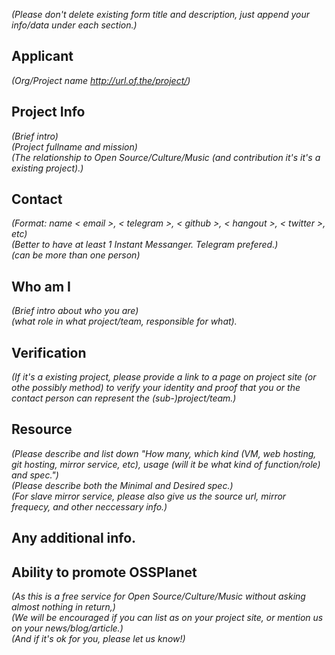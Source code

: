 _(Please don't delete existing form title and description, just append your info/data under each section.)_  


## Applicant
_(Org/Project name <http://url.of.the/project/>)_



## Project Info
_(Brief intro)_  
_(Project fullname and mission)_  
_(The relationship to Open Source/Culture/Music (and contribution it's it's a existing project).)_  



## Contact
_(Format: name < email >, < telegram >, < github >, < hangout >, < twitter >, etc)_  
_(Better to have at least 1 Instant Messanger. Telegram prefered.)_  
_(can be more than one person)_



## Who am I
_(Brief intro about who you are)_  
_(what role in what project/team, responsible for what)._



## Verification
_(If it's a existing project, please provide a link to a page on project site (or othe possibly method) to verify your identity and proof that you or the contact person can represent the (sub-)project/team.)_



## Resource
_(Please describe and list down "How many, which kind (VM, web hosting, git hosting, mirror service, etc), usage (will it be what kind of function/role) and spec.")_  
_(Please describe both the Minimal and Desired spec.)_  
_(For slave mirror service, please also give us the source url, mirror frequecy, and other neccessary info.)_


## Any additional info.



## Ability to promote OSSPlanet
_(As this is a free service for Open Source/Culture/Music without asking almost nothing in return,)_  
_(We will be encouraged if you can list as on your project site, or mention us on your news/blog/article.)_  
_(And if it's ok for you, please let us know!)_

